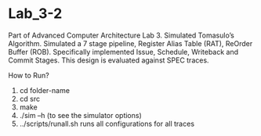 # Lab_3-2
Part of Advanced Computer Architecture Lab 3. Simulated Tomasulo’s
Algorithm. Simulated a  7 stage pipeline, Register Alias Table (RAT),
ReOrder Buffer (ROB). Specifically implemented Issue, Schedule,
Writeback and Commit Stages. This design is evaluated against SPEC
traces.

How to Run?
1. cd folder-name
2. cd src
3. make
4. ./sim	–h	(to	see	the	simulator	options)
5. ../scripts/runall.sh	runs	all	configurations	for	all	traces
